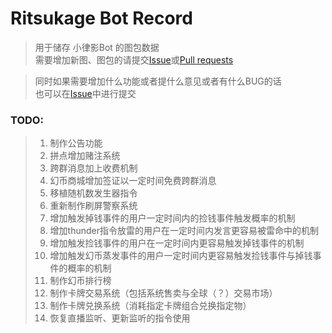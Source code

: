 # Ritsukage Bot Record  

> 用于储存 小律影Bot 的图包数据  
> 需要增加新图、图包的请提交[Issue](https://github.com/BAKAOLC/RitsukageBotRecord/issues)或[Pull requests](https://github.com/BAKAOLC/RitsukageBotRecord/pulls)  

> 同时如果需要增加什么功能或者提什么意见或者有什么BUG的话  
> 也可以在[Issue](https://github.com/BAKAOLC/RitsukageBotRecord/issues)中进行提交  

### TODO:  
> 1. 制作公告功能  
> 2. 拼点增加赌注系统  
> 3. 跨群消息加上收费机制  
> 4. 幻币商城增加签证以一定时间免费跨群消息  
> 5. 移植随机数发生器指令  
> 6. 重新制作刷屏警察系统  
> 7. 增加触发掉钱事件的用户一定时间内的捡钱事件触发概率的机制  
> 8. 增加thunder指令放雷的用户在一定时间内发言更容易被雷命中的机制  
> 9. 增加触发捡钱事件的用户在一定时间内更容易触发掉钱事件的机制  
> 10. 增加触发幻币蒸发事件的用户一定时间内更容易触发捡钱事件与掉钱事件的概率的机制  
> 11. 制作幻币排行榜  
> 12. 制作卡牌交易系统（包括系统售卖与全球（？）交易市场）  
> 13. 制作卡牌兑换系统（消耗指定卡牌组合兑换指定物）  
> 14. 恢复直播监听、更新监听的指令使用  